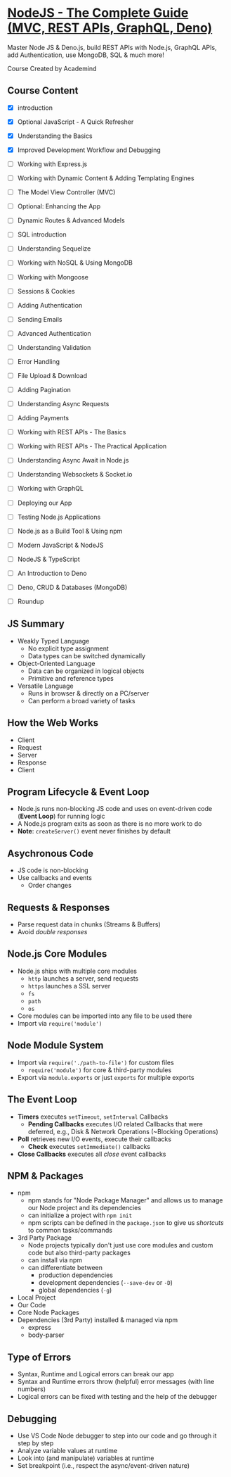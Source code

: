 # [NodeJS - The Complete Guide (MVC, REST APIs, GraphQL, Deno)](https://www.udemy.com/course/nodejs-the-complete-guide/)

Master Node JS & Deno.js, build REST APIs with Node.js, GraphQL APIs, add Authentication, use MongoDB, SQL & much more!

Course Created by Academind


## Course Content

- [x] introduction
- [x] Optional JavaScript - A Quick Refresher
- [x] Understanding the Basics
- [x] Improved Development Workflow and Debugging
- [ ] Working with Express.js
- [ ] Working with Dynamic Content & Adding Templating Engines
- [ ] The Model View Controller (MVC)
- [ ] Optional: Enhancing the App
- [ ] Dynamic Routes & Advanced Models
- [ ] SQL introduction
- [ ] Understanding Sequelize
- [ ] Working with NoSQL & Using MongoDB
- [ ] Working with Mongoose
- [ ] Sessions & Cookies
- [ ] Adding Authentication
- [ ] Sending Emails
- [ ] Advanced Authentication
- [ ] Understanding Validation
- [ ] Error Handling
- [ ] File Upload & Download
- [ ] Adding Pagination
- [ ] Understanding Async Requests
- [ ] Adding Payments
- [ ] Working with REST APIs - The Basics
- [ ] Working with REST APIs - The Practical Application
- [ ] Understanding Async Await in Node.js
- [ ] Understanding Websockets & Socket.io
- [ ] Working with GraphQL
- [ ] Deploying our App
- [ ] Testing Node.js Applications
- [ ] Node.js as a Build Tool & Using npm
- [ ] Modern JavaScript & NodeJS
- [ ] NodeJS & TypeScript
- [ ] An Introduction to Deno
- [ ] Deno, CRUD & Databases (MongoDB)
- [ ] Roundup


## JS Summary

- Weakly Typed Language
  - No explicit type assignment
  - Data types can be switched dynamically
- Object-Oriented Language
  - Data can be organized in logical objects
  - Primitive and reference types
- Versatile Language
  - Runs in browser & directly on a PC/server
  - Can perform a broad variety of tasks


## How the Web Works

- Client
- Request
- Server
- Response
- Client


## Program Lifecycle & Event Loop

- Node.js runs non-blocking JS code and uses on event-driven code (**Event Loop**) for running logic
- A Node.js program exits as soon as there is no more work to do
- **Note**: `createServer()` event never finishes by default


## Asychronous Code

- JS code is non-blocking
- Use callbacks and events
  - Order changes


## Requests & Responses

- Parse request data in chunks (Streams & Buffers)
- Avoid _double responses_


## Node.js Core Modules

- Node.js ships with multiple core modules
  - `http` launches a server, send requests
  - `https` launches a SSL server
  - `fs`
  - `path`
  - `os`
- Core modules can be imported into any file to be used there
- Import via `require('module')` 


## Node Module System

- Import via `require('./path-to-file')` for custom files
  - `require('module')` for core & third-party modules
- Export via `module.exports` or just `exports` for multiple exports


## The Event Loop

- **Timers** executes `setTimeout`, `setInterval` Callbacks
  - **Pending Callbacks** executes I/O related Callbacks that were deferred, e.g., Disk & Network Operations (~Blocking Operations)
- **Poll** retrieves new I/O events, execute their callbacks
  - **Check** executes `setImmediate()` callbacks
- **Close Callbacks** executes all _close_ event callbacks


## NPM & Packages

- npm
  - npm stands for "Node Package Manager" and allows us to manage our Node project and its dependencies
  - can initialize a project with `npm init` 
  - npm scripts can be defined in the `package.json` to give us _shortcuts_ to common tasks/commands
- 3rd Party Package
  - Node projects typically don't just use core modules and custom code but also third-party packages
  - can install via npm
  - can differentiate between
    - production dependencies
    - development dependencies (`--save-dev` or `-D`)
    - global dependencies (`-g`)
- Local Project
- Our Code
- Core Node Packages
- Dependencies (3rd Party) installed & managed via npm
  - express
  - body-parser


## Type of Errors

- Syntax, Runtime and Logical errors can break our app
- Syntax and Runtime errors throw (helpful) error messages (with line numbers)
- Logical errors can be fixed with testing and the help of the debugger


## Debugging

- Use VS Code Node debugger to step into our code and go through it step by step
- Analyze variable values at runtime
- Look into (and manipulate) variables at runtime
- Set breakpoint (i.e., respect the async/event-driven nature)

